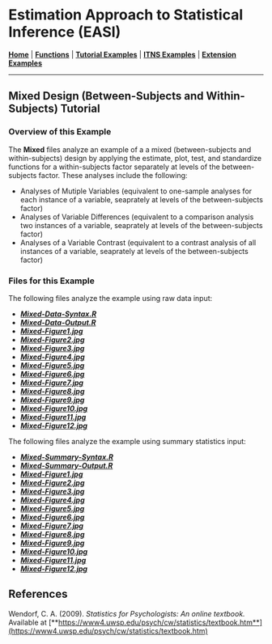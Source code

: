 # Estimation Approach to Statistical Inference (EASI)

[**Home**](https://github.com/cwendorf/EASI/) | 
[**Functions**](https://github.com/cwendorf/EASI/tree/master/A-Functions) | 
[**Tutorial Examples**](https://github.com/cwendorf/EASI/tree/master/B-TutorialExamples) | 
[**ITNS Examples**](https://github.com/cwendorf/EASI/tree/master/C-ITNSExamples) | 
[**Extension Examples**](https://github.com/cwendorf/EASI/tree/master/D-ExtensionExamples)

---

## Mixed Design (Between-Subjects and Within-Subjects) Tutorial

### Overview of this Example

The **Mixed** files analyze an example of a a mixed (between-subjects and within-subjects) design by applying the estimate, plot, test, and standardize functions for a within-subjects factor separately at levels of the between-subjects factor. These analyses include the following:

- Analyses of Mutiple Variables (equivalent to one-sample analyses for each instance of a variable, seaprately at levels of the between-subjects factor)
- Analyses of Variable Differences (equivalent to a comparison analysis two instances of a variable, seaprately at levels of the between-subjects factor)
- Analyses of a Variable Contrast (equivalent to a contrast analysis of all instances of a variable, seaprately at levels of the between-subjects factor)

### Files for this Example

The following files analyze the example using raw data input:

- [**_Mixed-Data-Syntax.R_**](./Mixed-Data-Syntax.R)
- [**_Mixed-Data-Output.R_**](./Mixed-Data-Output.R)
- [**_Mixed-Figure1.jpg_**](./Mixed-Figure1.jpg)
- [**_Mixed-Figure2.jpg_**](./Mixed-Figure2.jpg)
- [**_Mixed-Figure3.jpg_**](./Mixed-Figure3.jpg) 
- [**_Mixed-Figure4.jpg_**](./Mixed-Figure4.jpg)
- [**_Mixed-Figure5.jpg_**](./Mixed-Figure5.jpg)
- [**_Mixed-Figure6.jpg_**](./Mixed-Figure6.jpg)
- [**_Mixed-Figure7.jpg_**](./Mixed-Figure7.jpg) 
- [**_Mixed-Figure8.jpg_**](./Mixed-Figure8.jpg)
- [**_Mixed-Figure9.jpg_**](./Mixed-Figure9.jpg)
- [**_Mixed-Figure10.jpg_**](./Mixed-Figure10.jpg)
- [**_Mixed-Figure11.jpg_**](./Mixed-Figure11.jpg) 
- [**_Mixed-Figure12.jpg_**](./Mixed-Figure12.jpg)

The following files analyze the example using summary statistics input:

- [**_Mixed-Summary-Syntax.R_**](./Mixed-Summary-Syntax.R)
- [**_Mixed-Summary-Output.R_**](./Mixed-Summary-Output.R)
- [**_Mixed-Figure1.jpg_**](./Mixed-Figure1.jpg)
- [**_Mixed-Figure2.jpg_**](./Mixed-Figure2.jpg)
- [**_Mixed-Figure3.jpg_**](./Mixed-Figure3.jpg) 
- [**_Mixed-Figure4.jpg_**](./Mixed-Figure4.jpg)
- [**_Mixed-Figure5.jpg_**](./Mixed-Figure5.jpg)
- [**_Mixed-Figure6.jpg_**](./Mixed-Figure6.jpg)
- [**_Mixed-Figure7.jpg_**](./Mixed-Figure7.jpg) 
- [**_Mixed-Figure8.jpg_**](./Mixed-Figure8.jpg)
- [**_Mixed-Figure9.jpg_**](./Mixed-Figure9.jpg)
- [**_Mixed-Figure10.jpg_**](./Mixed-Figure10.jpg)
- [**_Mixed-Figure11.jpg_**](./Mixed-Figure11.jpg) 
- [**_Mixed-Figure12.jpg_**](./Mixed-Figure12.jpg)

## References

Wendorf, C. A. (2009). _Statistics for Psychologists: An online textbook._ Available at [**https://www4.uwsp.edu/psych/cw/statistics/textbook.htm**](https://www4.uwsp.edu/psych/cw/statistics/textbook.htm)
